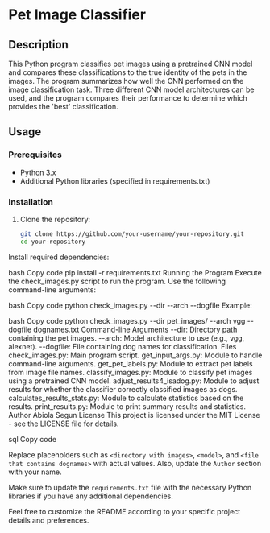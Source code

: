 # Pet Image Classifier

## Description

This Python program classifies pet images using a pretrained CNN model and compares these classifications to the true identity of the pets in the images. The program summarizes how well the CNN performed on the image classification task. Three different CNN model architectures can be used, and the program compares their performance to determine which provides the 'best' classification.

## Usage

### Prerequisites

- Python 3.x
- Additional Python libraries (specified in requirements.txt)

### Installation

1. Clone the repository:

   ```bash
   git clone https://github.com/your-username/your-repository.git
   cd your-repository
Install required dependencies:

bash
Copy code
pip install -r requirements.txt
Running the Program
Execute the check_images.py script to run the program. Use the following command-line arguments:

bash
Copy code
python check_images.py --dir <directory with images> --arch <model> --dogfile <file that contains dognames>
Example:

bash
Copy code
python check_images.py --dir pet_images/ --arch vgg --dogfile dognames.txt
Command-line Arguments
--dir: Directory path containing the pet images.
--arch: Model architecture to use (e.g., vgg, alexnet).
--dogfile: File containing dog names for classification.
Files
check_images.py: Main program script.
get_input_args.py: Module to handle command-line arguments.
get_pet_labels.py: Module to extract pet labels from image file names.
classify_images.py: Module to classify pet images using a pretrained CNN model.
adjust_results4_isadog.py: Module to adjust results for whether the classifier correctly classified images as dogs.
calculates_results_stats.py: Module to calculate statistics based on the results.
print_results.py: Module to print summary results and statistics.
Author
Abiola Segun
License
This project is licensed under the MIT License - see the LICENSE file for details.

sql
Copy code

Replace placeholders such as `<directory with images>`, `<model>`, and `<file that contains dognames>` with actual values. Also, update the `Author` section with your name.

Make sure to update the `requirements.txt` file with the necessary Python libraries if you have any additional dependencies.

Feel free to customize the README according to your specific project details and preferences.
